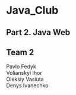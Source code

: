 # Java_Club

## Part 2. Java Web

## Team 2
Pavlo Fedyk   
Volianskyi Ihor  
Oleksiy Vasiuta   
Denys Ivanechko  